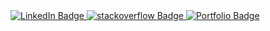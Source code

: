 <div id="badges">
  <a href="https://www.linkedin.com/in/sven-brodny-0ba603237">
    <img src="https://img.shields.io/badge/LinkedIn-blue?style=for-the-badge&logo=linkedin&logoColor=white" alt="LinkedIn Badge"/>
  </a>
  <a href="https://stackoverflow.com/users/12340357/svenson95">
    <img src="https://img.shields.io/badge/stackoverflow-orange?style=for-the-badge&color=orange&logo=stackoverflow&logoColor=white" alt="stackoverflow Badge"/>
  </a>
  <a href="https://svenson95.github.io/sb-portfolio/">
    <img src="https://img.shields.io/badge/Portfolio-blue?style=for-the-badge" alt="Portfolio Badge"/>
  </a>
</div>
